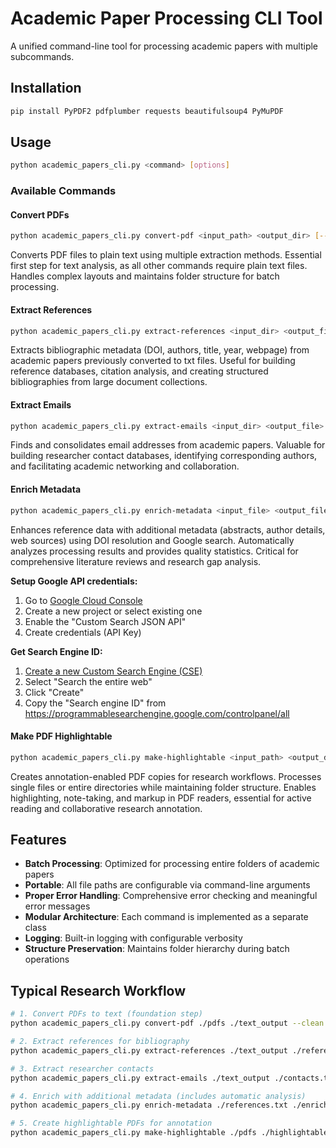 # Academic Paper Processing CLI Tool

A unified command-line tool for processing academic papers with multiple subcommands.

## Installation

```bash
pip install PyPDF2 pdfplumber requests beautifulsoup4 PyMuPDF
```

## Usage

```bash
python academic_papers_cli.py <command> [options]
```

### Available Commands

#### Convert PDFs
```bash
python academic_papers_cli.py convert-pdf <input_path> <output_dir> [--clean]
```
Converts PDF files to plain text using multiple extraction methods. Essential first step for text analysis, as all other commands require plain text files. Handles complex layouts and maintains folder structure for batch processing.

#### Extract References
```bash
python academic_papers_cli.py extract-references <input_dir> <output_file>
```
Extracts bibliographic metadata (DOI, authors, title, year, webpage) from academic papers previously converted to txt files. Useful for building reference databases, citation analysis, and creating structured bibliographies from large document collections.

#### Extract Emails
```bash
python academic_papers_cli.py extract-emails <input_dir> <output_file>
```
Finds and consolidates email addresses from academic papers. Valuable for building researcher contact databases, identifying corresponding authors, and facilitating academic networking and collaboration.

#### Enrich Metadata
```bash
python academic_papers_cli.py enrich-metadata <input_file> <output_file> --api-key <key> --cse-id <id> [--delay <seconds>]
```
Enhances reference data with additional metadata (abstracts, author details, web sources) using DOI resolution and Google search. Automatically analyzes processing results and provides quality statistics. Critical for comprehensive literature reviews and research gap analysis.

**Setup Google API credentials:**
1. Go to [Google Cloud Console](https://console.cloud.google.com/)
2. Create a new project or select existing one
3. Enable the "Custom Search JSON API"
4. Create credentials (API Key)

**Get Search Engine ID:**
1. [Create a new Custom Search Engine (CSE)](https://cse.google.com/cse/create/new)
2. Select "Search the entire web"
3. Click "Create"
4. Copy the "Search engine ID" from https://programmablesearchengine.google.com/controlpanel/all

#### Make PDF Highlightable
```bash
python academic_papers_cli.py make-highlightable <input_path> <output_dir>
```
Creates annotation-enabled PDF copies for research workflows. Processes single files or entire directories while maintaining folder structure. Enables highlighting, note-taking, and markup in PDF readers, essential for active reading and collaborative research annotation.

## Features

- **Batch Processing**: Optimized for processing entire folders of academic papers
- **Portable**: All file paths are configurable via command-line arguments
- **Proper Error Handling**: Comprehensive error checking and meaningful error messages
- **Modular Architecture**: Each command is implemented as a separate class
- **Logging**: Built-in logging with configurable verbosity
- **Structure Preservation**: Maintains folder hierarchy during batch operations

## Typical Research Workflow

```bash
# 1. Convert PDFs to text (foundation step)
python academic_papers_cli.py convert-pdf ./pdfs ./text_output --clean

# 2. Extract references for bibliography
python academic_papers_cli.py extract-references ./text_output ./references.txt

# 3. Extract researcher contacts
python academic_papers_cli.py extract-emails ./text_output ./contacts.txt

# 4. Enrich with additional metadata (includes automatic analysis)
python academic_papers_cli.py enrich-metadata ./references.txt ./enriched.txt --api-key YOUR_KEY --cse-id YOUR_CSE_ID

# 5. Create highlightable PDFs for annotation
python academic_papers_cli.py make-highlightable ./pdfs ./highlightable_pdfs
```